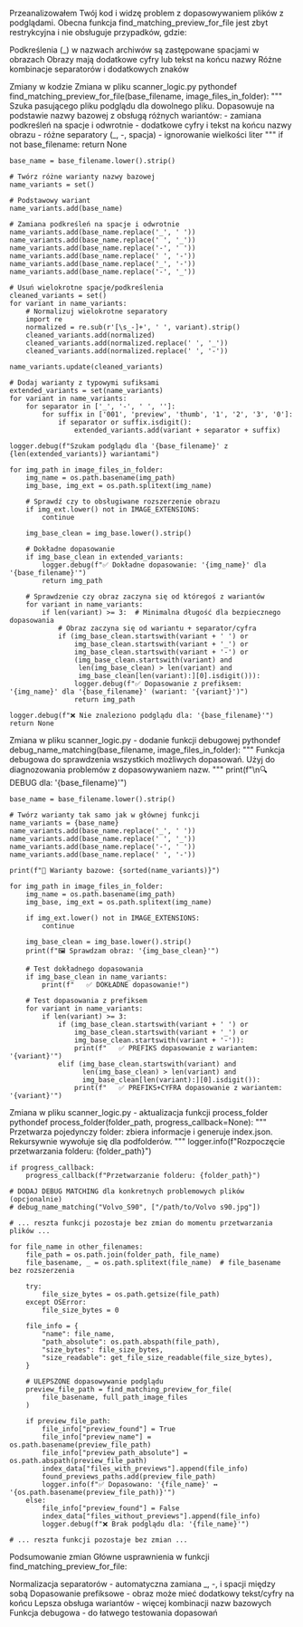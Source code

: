 Przeanalizowałem Twój kod i widzę problem z dopasowywaniem plików z podglądami. Obecna funkcja find_matching_preview_for_file jest zbyt restrykcyjna i nie obsługuje przypadków, gdzie:

Podkreślenia (_) w nazwach archiwów są zastępowane spacjami w obrazach
Obrazy mają dodatkowe cyfry lub tekst na końcu nazwy
Różne kombinacje separatorów i dodatkowych znaków

Zmiany w kodzie
Zmiana w pliku scanner_logic.py
pythondef find_matching_preview_for_file(base_filename, image_files_in_folder):
    """
    Szuka pasującego pliku podglądu dla dowolnego pliku.
    Dopasowuje na podstawie nazwy bazowej z obsługą różnych wariantów:
    - zamiana podkreśleń na spacje i odwrotnie
    - dodatkowe cyfry i tekst na końcu nazwy obrazu
    - różne separatory (_, -, spacja)
    - ignorowanie wielkości liter
    """
    if not base_filename:
        return None
        
    base_name = base_filename.lower().strip()
    
    # Twórz różne warianty nazwy bazowej
    name_variants = set()
    
    # Podstawowy wariant
    name_variants.add(base_name)
    
    # Zamiana podkreśleń na spacje i odwrotnie
    name_variants.add(base_name.replace('_', ' '))
    name_variants.add(base_name.replace(' ', '_'))
    name_variants.add(base_name.replace('-', ' '))
    name_variants.add(base_name.replace(' ', '-'))
    name_variants.add(base_name.replace('_', '-'))
    name_variants.add(base_name.replace('-', '_'))
    
    # Usuń wielokrotne spacje/podkreślenia
    cleaned_variants = set()
    for variant in name_variants:
        # Normalizuj wielokrotne separatory
        import re
        normalized = re.sub(r'[\s_-]+', ' ', variant).strip()
        cleaned_variants.add(normalized)
        cleaned_variants.add(normalized.replace(' ', '_'))
        cleaned_variants.add(normalized.replace(' ', '-'))
    
    name_variants.update(cleaned_variants)
    
    # Dodaj warianty z typowymi sufiksami
    extended_variants = set(name_variants)
    for variant in name_variants:
        for separator in ['_', '-', ' ', '']:
            for suffix in ['001', 'preview', 'thumb', '1', '2', '3', '0']:
                if separator or suffix.isdigit():
                    extended_variants.add(variant + separator + suffix)
    
    logger.debug(f"Szukam podglądu dla '{base_filename}' z {len(extended_variants)} wariantami")
    
    for img_path in image_files_in_folder:
        img_name = os.path.basename(img_path)
        img_base, img_ext = os.path.splitext(img_name)
        
        # Sprawdź czy to obsługiwane rozszerzenie obrazu
        if img_ext.lower() not in IMAGE_EXTENSIONS:
            continue
            
        img_base_clean = img_base.lower().strip()
        
        # Dokładne dopasowanie
        if img_base_clean in extended_variants:
            logger.debug(f"✅ Dokładne dopasowanie: '{img_name}' dla '{base_filename}'")
            return img_path
        
        # Sprawdzenie czy obraz zaczyna się od któregoś z wariantów
        for variant in name_variants:
            if len(variant) >= 3:  # Minimalna długość dla bezpiecznego dopasowania
                # Obraz zaczyna się od wariantu + separator/cyfra
                if (img_base_clean.startswith(variant + ' ') or 
                    img_base_clean.startswith(variant + '_') or 
                    img_base_clean.startswith(variant + '-') or
                    (img_base_clean.startswith(variant) and 
                     len(img_base_clean) > len(variant) and 
                     img_base_clean[len(variant):][0].isdigit())):
                    logger.debug(f"✅ Dopasowanie z prefiksem: '{img_name}' dla '{base_filename}' (wariant: '{variant}')")
                    return img_path
    
    logger.debug(f"❌ Nie znaleziono podglądu dla: '{base_filename}'")
    return None
Zmiana w pliku scanner_logic.py - dodanie funkcji debugowej
pythondef debug_name_matching(base_filename, image_files_in_folder):
    """
    Funkcja debugowa do sprawdzenia wszystkich możliwych dopasowań.
    Użyj do diagnozowania problemów z dopasowywaniem nazw.
    """
    print(f"\n🔍 DEBUG dla: '{base_filename}'")
    
    base_name = base_filename.lower().strip()
    
    # Twórz warianty tak samo jak w głównej funkcji
    name_variants = {base_name}
    name_variants.add(base_name.replace('_', ' '))
    name_variants.add(base_name.replace(' ', '_'))
    name_variants.add(base_name.replace('-', ' '))
    name_variants.add(base_name.replace(' ', '-'))
    
    print(f"📝 Warianty bazowe: {sorted(name_variants)}")
    
    for img_path in image_files_in_folder:
        img_name = os.path.basename(img_path)
        img_base, img_ext = os.path.splitext(img_name)
        
        if img_ext.lower() not in IMAGE_EXTENSIONS:
            continue
            
        img_base_clean = img_base.lower().strip()
        print(f"🖼️ Sprawdzam obraz: '{img_base_clean}'")
        
        # Test dokładnego dopasowania
        if img_base_clean in name_variants:
            print(f"   ✅ DOKŁADNE dopasowanie!")
            
        # Test dopasowania z prefiksem
        for variant in name_variants:
            if len(variant) >= 3:
                if (img_base_clean.startswith(variant + ' ') or 
                    img_base_clean.startswith(variant + '_') or 
                    img_base_clean.startswith(variant + '-')):
                    print(f"   ✅ PREFIKS dopasowanie z wariantem: '{variant}'")
                elif (img_base_clean.startswith(variant) and 
                      len(img_base_clean) > len(variant) and 
                      img_base_clean[len(variant):][0].isdigit()):
                    print(f"   ✅ PREFIKS+CYFRA dopasowanie z wariantem: '{variant}'")
Zmiana w pliku scanner_logic.py - aktualizacja funkcji process_folder
pythondef process_folder(folder_path, progress_callback=None):
    """
    Przetwarza pojedynczy folder: zbiera informacje i generuje index.json.
    Rekursywnie wywołuje się dla podfolderów.
    """
    logger.info(f"Rozpoczęcie przetwarzania folderu: {folder_path}")

    if progress_callback:
        progress_callback(f"Przetwarzanie folderu: {folder_path}")

    # DODAJ DEBUG MATCHING dla konkretnych problemowych plików (opcjonalnie)
    # debug_name_matching("Volvo_S90", ["/path/to/Volvo s90.jpg"])

    # ... reszta funkcji pozostaje bez zmian do momentu przetwarzania plików ...

    for file_name in other_filenames:
        file_path = os.path.join(folder_path, file_name)
        file_basename, _ = os.path.splitext(file_name)  # file_basename bez rozszerzenia

        try:
            file_size_bytes = os.path.getsize(file_path)
        except OSError:
            file_size_bytes = 0

        file_info = {
            "name": file_name,
            "path_absolute": os.path.abspath(file_path),
            "size_bytes": file_size_bytes,
            "size_readable": get_file_size_readable(file_size_bytes),
        }

        # ULEPSZONE dopasowywanie podglądu
        preview_file_path = find_matching_preview_for_file(
            file_basename, full_path_image_files
        )

        if preview_file_path:
            file_info["preview_found"] = True
            file_info["preview_name"] = os.path.basename(preview_file_path)
            file_info["preview_path_absolute"] = os.path.abspath(preview_file_path)
            index_data["files_with_previews"].append(file_info)
            found_previews_paths.add(preview_file_path)
            logger.info(f"✅ Dopasowano: '{file_name}' ↔ '{os.path.basename(preview_file_path)}'")
        else:
            file_info["preview_found"] = False
            index_data["files_without_previews"].append(file_info)
            logger.debug(f"❌ Brak podglądu dla: '{file_name}'")

    # ... reszta funkcji pozostaje bez zmian ...
Podsumowanie zmian
Główne usprawnienia w funkcji find_matching_preview_for_file:

Normalizacja separatorów - automatyczna zamiana _, -, i spacji między sobą
Dopasowanie prefiksowe - obraz może mieć dodatkowy tekst/cyfry na końcu
Lepsza obsługa wariantów - więcej kombinacji nazw bazowych
Funkcja debugowa - do łatwego testowania dopasowań

